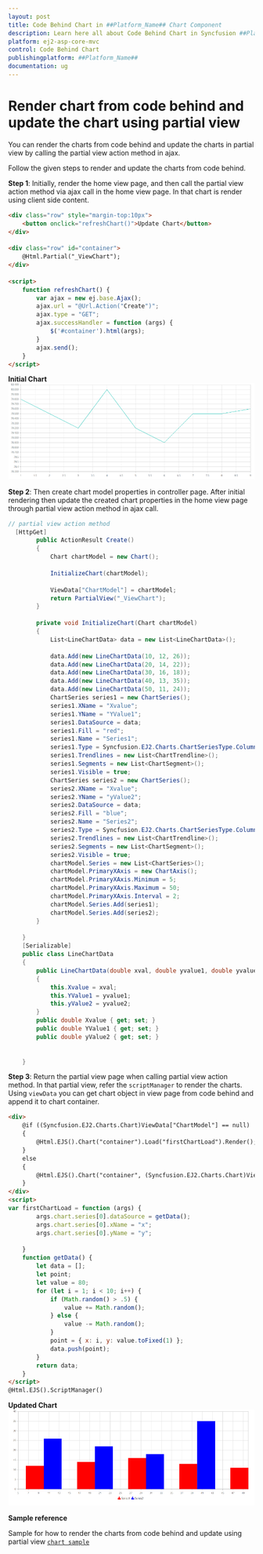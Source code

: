 ```yaml
---
layout: post
title: Code Behind Chart in ##Platform_Name## Chart Component
description: Learn here all about Code Behind Chart in Syncfusion ##Platform_Name## Chart component of Syncfusion Essential JS 2 and more.
platform: ej2-asp-core-mvc
control: Code Behind Chart
publishingplatform: ##Platform_Name##
documentation: ug
---
```



<!-- markdownlint-disable MD036 -->

# Render chart from code behind and update the chart using partial view

You can render the charts from code behind and update the charts in partial view by calling the partial view action method in ajax.

Follow the given steps to render and update the charts from code behind.

**Step 1**: Initially, render the home view page, and then call the partial view action method via ajax call in the home view page. In that chart is render using client side content.

```html
<div class="row" style="margin-top:10px">
    <button onclick="refreshChart()">Update Chart</button>
</div>

<div class="row" id="container">
    @Html.Partial("_ViewChart");
</div>

<script>
    function refreshChart() {
        var ajax = new ej.base.Ajax();
        ajax.url = "@Url.Action("Create")";
        ajax.type = "GET";
        ajax.successHandler = function (args) {
            $('#container').html(args);
        }
        ajax.send();
    }
</script>

```

**Initial Chart**
![Alt text](images/initialview.png)

**Step 2**: Then create chart model properties in controller page. After initial rendering then update the created chart properties in the home view page through partial view action method in ajax call.

```cs
// partial view action method
  [HttpGet]
        public ActionResult Create()
        {
            Chart chartModel = new Chart();

            InitializeChart(chartModel);

            ViewData["ChartModel"] = chartModel;
            return PartialView("_ViewChart");
        }

        private void InitializeChart(Chart chartModel)
        {
            List<LineChartData> data = new List<LineChartData>();

            data.Add(new LineChartData(10, 12, 26));
            data.Add(new LineChartData(20, 14, 22));
            data.Add(new LineChartData(30, 16, 18));
            data.Add(new LineChartData(40, 13, 35));
            data.Add(new LineChartData(50, 11, 24));
            ChartSeries series1 = new ChartSeries();
            series1.XName = "Xvalue";
            series1.YName = "YValue1";
            series1.DataSource = data;
            series1.Fill = "red";
            series1.Name = "Series1";
            series1.Type = Syncfusion.EJ2.Charts.ChartSeriesType.Column;
            series1.Trendlines = new List<ChartTrendline>();
            series1.Segments = new List<ChartSegment>();
            series1.Visible = true;
            ChartSeries series2 = new ChartSeries();
            series2.XName = "Xvalue";
            series2.YName = "yValue2";
            series2.DataSource = data;
            series2.Fill = "blue";
            series2.Name = "Series2";
            series2.Type = Syncfusion.EJ2.Charts.ChartSeriesType.Column;
            series2.Trendlines = new List<ChartTrendline>();
            series2.Segments = new List<ChartSegment>();
            series2.Visible = true;
            chartModel.Series = new List<ChartSeries>();
            chartModel.PrimaryXAxis = new ChartAxis();
            chartModel.PrimaryXAxis.Minimum = 5;
            chartModel.PrimaryXAxis.Maximum = 50;
            chartModel.PrimaryXAxis.Interval = 2;
            chartModel.Series.Add(series1);
            chartModel.Series.Add(series2);
        }

    }
    [Serializable]
    public class LineChartData
    {
        public LineChartData(double xval, double yvalue1, double yvalue2)
        {
            this.Xvalue = xval;
            this.YValue1 = yvalue1;
            this.yValue2 = yvalue2;
        }
        public double Xvalue { get; set; }
        public double YValue1 { get; set; }
        public double yValue2 { get; set; }


    }
```

**Step 3**: Return the partial view page when calling partial view action method. In that partial view, refer the `scriptManager` to render the charts. Using `viewData` you can get chart object in view page from code behind and append it to chart container.

```html
<div>
    @if ((Syncfusion.EJ2.Charts.Chart)ViewData["ChartModel"] == null)
    {
        @Html.EJS().Chart("container").Load("firstChartLoad").Render();
    }
    else
    {
        @Html.EJS().Chart("container", (Syncfusion.EJ2.Charts.Chart)ViewData["ChartModel"]).Render();
    }
</div>
<script>
var firstChartLoad = function (args) {
        args.chart.series[0].dataSource = getData();
        args.chart.series[0].xName = "x";
        args.chart.series[0].yName = "y";

    }
    function getData() {
        let data = [];
        let point;
        let value = 80;
        for (let i = 1; i < 10; i++) {
            if (Math.random() > .5) {
                value += Math.random();
            } else {
                value -= Math.random();
            }
            point = { x: i, y: value.toFixed(1) };
            data.push(point);
        }
        return data;
    }
</script>
@Html.EJS().ScriptManager()

```

**Updated Chart**
![Alt text](images/updatechart.png)

**Sample reference**

Sample for how to render the charts from code behind and update using partial view [`chart sample`](http://www.syncfusion.com/downloads/support/directtrac/219809/ze/ajaxcall-611246099)
